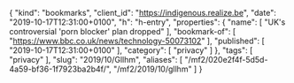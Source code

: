 {
  "kind": "bookmarks",
  "client_id": "https://indigenous.realize.be",
  "date": "2019-10-17T12:31:00+0100",
  "h": "h-entry",
  "properties": {
    "name": [
      "UK's controversial 'porn blocker' plan dropped"
    ],
    "bookmark-of": [
      "https://www.bbc.co.uk/news/technology-50073102"
    ],
    "published": [
      "2019-10-17T12:31:00+0100"
    ],
    "category": [
      "privacy"
    ]
  },
  "tags": [
    "privacy"
  ],
  "slug": "2019/10/Gllhm",
  "aliases": [
    "/mf2/020e2f4f-5d5d-4a59-bf36-1f7923ba2b4f/",
    "/mf2/2019/10/gllhm"
  ]
}
